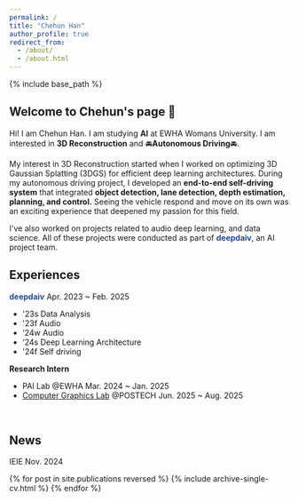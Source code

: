 ```yaml
---
permalink: /
title: "Chehun Han"
author_profile: true
redirect_from: 
  - /about/
  - /about.html
---
```


{% include base_path %}

Welcome to Chehun's page 🚗
-----

Hi! I am Chehun Han. I am studying **AI** at EWHA Womans University. I am interested in **3D Reconstruction** and 🚘**Autonomous Driving**🚘.

My interest in 3D Reconstruction started when I worked on optimizing 3D Gaussian Splatting (3DGS) for efficient deep learning architectures. During my autonomous driving project, I developed an **end-to-end self-driving system** that integrated **object detection, lane detection, depth estimation, planning, and control.** Seeing the vehicle respond and move on its own was an exciting experience that deepened my passion for this field.

I've also worked on projects related to audio deep learning, and data science. All of these projects were conducted as part of <a href="https://deepdaiv.oopy.io/" style="color: #264a8e; text-decoration: none;">**deepdaiv**</a>, an AI project team. 
<br>

Experiences
------
<a href="https://deepdaiv.oopy.io/" style="color: #264a8e; text-decoration: none;">**deepdaiv**</a> Apr. 2023 ~ Feb. 2025
- '23s Data Analysis
- '23f Audio
- ‘24w Audio
- ‘24s Deep Learning Architecture
- '24f Self driving

**Research Intern**
- PAI Lab @EWHA Mar. 2024 ~ Jan. 2025
- [Computer Graphics Lab](https://cg.postech.ac.kr/) @POSTECH Jun. 2025 ~ Aug. 2025


<br>

News
------

IEIE Nov. 2024
<style>
  .no-bullet {
    list-style: none;
    padding-left: 0;
  }
</style>

<ul class="no-bullet">
  {% for post in site.publications reversed %}
    {% include archive-single-cv.html %}
  {% endfor %}
</ul>
